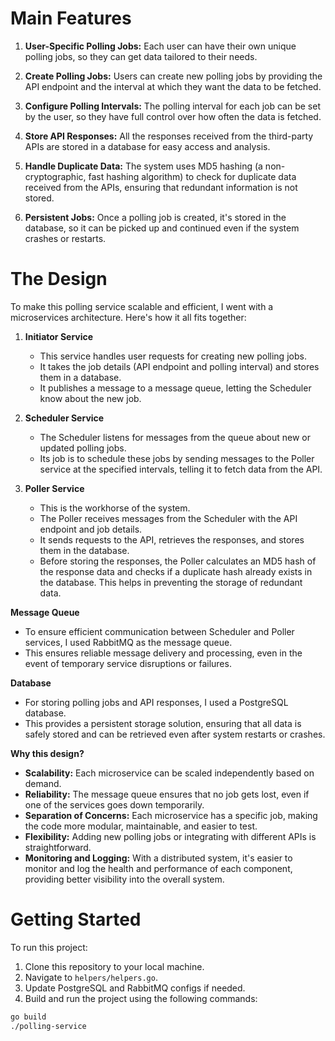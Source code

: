 
# Main Features

1. **User-Specific Polling Jobs:** Each user can have their own unique polling jobs, so they can get data tailored to their needs.

2. **Create Polling Jobs:** Users can create new polling jobs by providing the API endpoint and the interval at which they want the data to be fetched.

3. **Configure Polling Intervals:** The polling interval for each job can be set by the user, so they have full control over how often the data is fetched.

4. **Store API Responses:** All the responses received from the third-party APIs are stored in a database for easy access and analysis.

5. **Handle Duplicate Data:** The system uses MD5 hashing (a non-cryptographic, fast hashing algorithm) to check for duplicate data received from the APIs, ensuring that redundant information is not stored.

6. **Persistent Jobs:** Once a polling job is created, it's stored in the database, so it can be picked up and continued even if the system crashes or restarts.

# The Design

To make this polling service scalable and efficient, I went with a microservices architecture. Here's how it all fits together:

1. **Initiator Service**

   - This service handles user requests for creating new polling jobs.
   - It takes the job details (API endpoint and polling interval) and stores them in a database.
   - It publishes a message to a message queue, letting the Scheduler know about the new job.

2. **Scheduler Service**

   - The Scheduler listens for messages from the queue about new or updated polling jobs.
   - Its job is to schedule these jobs by sending messages to the Poller service at the specified intervals, telling it to fetch data from the API.

3. **Poller Service**

   - This is the workhorse of the system.
   - The Poller receives messages from the Scheduler with the API endpoint and job details.
   - It sends requests to the API, retrieves the responses, and stores them in the database.
   - Before storing the responses, the Poller calculates an MD5 hash of the response data and checks if a duplicate hash already exists in the database. This helps in preventing the storage of redundant data.

**Message Queue**

- To ensure efficient communication between Scheduler and Poller services, I used RabbitMQ as the message queue.
- This ensures reliable message delivery and processing, even in the event of temporary service disruptions or failures.

**Database**

- For storing polling jobs and API responses, I used a PostgreSQL database.
- This provides a persistent storage solution, ensuring that all data is safely stored and can be retrieved even after system restarts or crashes.

**Why this design?**

- **Scalability:** Each microservice can be scaled independently based on demand.
- **Reliability:** The message queue ensures that no job gets lost, even if one of the services goes down temporarily.
- **Separation of Concerns:** Each microservice has a specific job, making the code more modular, maintainable, and easier to test.
- **Flexibility:** Adding new polling jobs or integrating with different APIs is straightforward.
- **Monitoring and Logging:** With a distributed system, it's easier to monitor and log the health and performance of each component, providing better visibility into the overall system.

# Getting Started

To run this project:

1. Clone this repository to your local machine.
2. Navigate to `helpers/helpers.go`.
3. Update PostgreSQL and RabbitMQ configs if needed.
4. Build and run the project using the following commands:

```bash
go build
./polling-service

